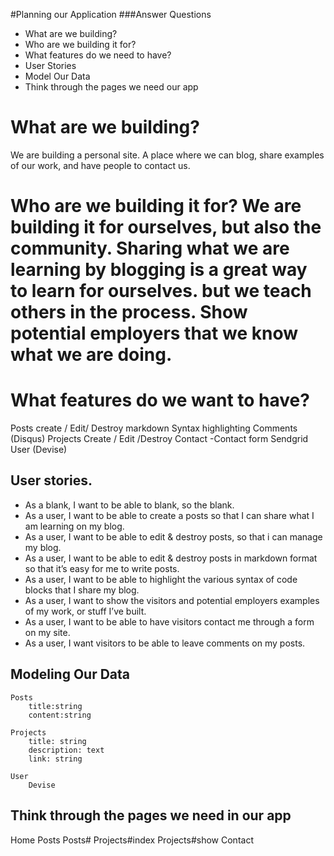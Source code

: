 #Planning our Application
###Answer Questions
- What are we building?
- Who are we building it for?
- What features do we need to have?
- User Stories
- Model Our Data
- Think through the pages we need our app


# What are we building?  
We are building a personal site.  A place where we can blog, share examples of our work, and have people to contact us.

# Who are we building it for?  We are building it for ourselves, but also the community.  Sharing what we are learning by blogging is a great way to learn for ourselves.  but we teach others in the process.  Show potential employers that we know what we are doing.
# What features do we want to have?
Posts
create / Edit/ Destroy
markdown
Syntax highlighting
Comments (Disqus)
Projects
Create / Edit /Destroy
Contact
-Contact form
Sendgrid
User (Devise)

## User stories.
- As a blank, I want to be able to blank, so the blank.
- As a user, I want to be able to create a posts so that I can share what I am learning on my blog.
- As a user,  I want to be able to edit & destroy posts, so that i can manage my blog.
- As a user, I want to be able to edit & destroy posts in markdown format so that it’s easy for me to write posts.
- As a user, I want to be able to highlight the various syntax of code blocks that I share my blog.
- As a user, I want to show the visitors and potential employers examples of my work, or stuff I’ve built.
- As a user, I want to be able to have visitors contact me through a form on my site.
- As a user, I want visitors to be able to leave comments on my posts.

## Modeling Our Data
	Posts
		title:string
		content:string

	Projects
		title: string
		description: text
		link: string

	User
		Devise

## Think through the pages we need in our app
Home
Posts
Posts#
Projects#index
Projects#show
Contact